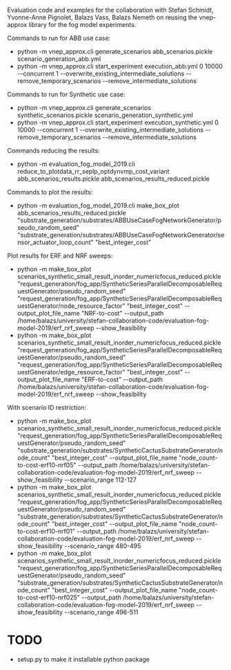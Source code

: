Evaluation code and examples for the collaboration with Stefan Schmidt, Yvonne-Anne Pignolet, 
Balazs Vass, Balazs Nemeth on reusing the vnep-approx library for the fog model experiments.

Commands to run for ABB use case:
- python -m vnep_approx.cli generate_scenarios abb_scenarios.pickle scenario_generation_abb.yml
- python -m vnep_approx.cli start_experiment execution_abb.yml 0 10000 --concurrent 1 --overwrite_existing_intermediate_solutions --remove_temporary_scenarios --remove_intermediate_solutions

Commands to run for Synthetic use case:
- python -m vnep_approx.cli generate_scenarios synthetic_scenarios.pickle scenario_generation_synthetic.yml
- python -m vnep_approx.cli start_experiment execution_synthetic.yml 0 10000 --concurrent 1 --overwrite_existing_intermediate_solutions --remove_temporary_scenarios --remove_intermediate_solutions

Commands reducing the results:
- python -m evaluation_fog_model_2019.cli reduce_to_plotdata_rr_seplp_optdynvmp_cost_variant abb_scenarios_results.pickle abb_scenarios_results_reduced.pickle

Commands to plot the results:
- python -m evaluation_fog_model_2019.cli make_box_plot abb_scenarios_results_reduced.pickle "substrate_generation/substrates/ABBUseCaseFogNetworkGenerator/pseudo_random_seed" "substrate_generation/substrates/ABBUseCaseFogNetworkGenerator/sensor_actuator_loop_count" "best_integer_cost"

Plot results for ERF and NRF sweeps:
- python -m make_box_plot scenarios_synthetic_small_result_inorder_numericfocus_reduced.pickle "request_generation/fog_app/SyntheticSeriesParallelDecomposableRequestGenerator/pseudo_random_seed" "request_generation/fog_app/SyntheticSeriesParallelDecomposableRequestGenerator/node_resource_factor" "best_integer_cost" --output_plot_file_name "NRF-to-cost" --output_path /home/balazs/university/stefan-collaboration-code/evaluation-fog-model-2019/erf_nrf_sweep --show_feasibility
- python -m make_box_plot scenarios_synthetic_small_result_inorder_numericfocus_reduced.pickle "request_generation/fog_app/SyntheticSeriesParallelDecomposableRequestGenerator/pseudo_random_seed" "request_generation/fog_app/SyntheticSeriesParallelDecomposableRequestGenerator/edge_resource_factor" "best_integer_cost" --output_plot_file_name "ERF-to-cost" --output_path /home/balazs/university/stefan-collaboration-code/evaluation-fog-model-2019/erf_nrf_sweep --show_feasibility

With scenario ID restriction:
- python -m make_box_plot scenarios_synthetic_small_result_inorder_numericfocus_reduced.pickle "request_generation/fog_app/SyntheticSeriesParallelDecomposableRequestGenerator/pseudo_random_seed" "substrate_generation/substrates/SyntheticCactusSubstrateGenerator/node_count" "best_integer_cost" --output_plot_file_name "node_count-to-cost-erf10-nrf05" --output_path /home/balazs/university/stefan-collaboration-code/evaluation-fog-model-2019/erf_nrf_sweep --show_feasibility --scenario_range 112-127
- python -m make_box_plot scenarios_synthetic_small_result_inorder_numericfocus_reduced.pickle "request_generation/fog_app/SyntheticSeriesParallelDecomposableRequestGenerator/pseudo_random_seed" "substrate_generation/substrates/SyntheticCactusSubstrateGenerator/node_count" "best_integer_cost" --output_plot_file_name "node_count-to-cost-erf10-nrf01" --output_path /home/balazs/university/stefan-collaboration-code/evaluation-fog-model-2019/erf_nrf_sweep --show_feasibility --scenario_range 480-495
- python -m make_box_plot scenarios_synthetic_small_result_inorder_numericfocus_reduced.pickle "request_generation/fog_app/SyntheticSeriesParallelDecomposableRequestGenerator/pseudo_random_seed" "substrate_generation/substrates/SyntheticCactusSubstrateGenerator/node_count" "best_integer_cost" --output_plot_file_name "node_count-to-cost-erf10-nrf025" --output_path /home/balazs/university/stefan-collaboration-code/evaluation-fog-model-2019/erf_nrf_sweep --show_feasibility --scenario_range 496-511

# TODO
- setup.py to make it installable python package



